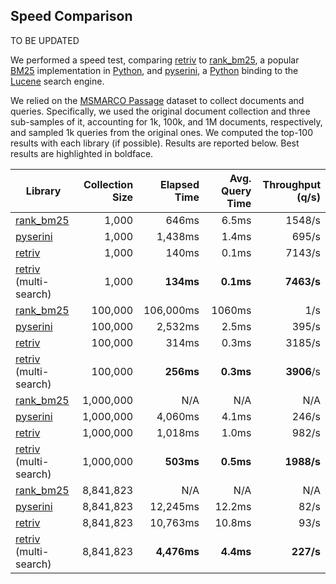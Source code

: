 ## Speed Comparison

TO BE UPDATED

We performed a speed test, comparing [retriv](https://github.com/AmenRa/retriv) to [rank_bm25](https://github.com/dorianbrown/rank_bm25), a popular [BM25](https://en.wikipedia.org/wiki/Okapi_BM25) implementation in [Python](https://en.wikipedia.org/wiki/Python_(programming_language)), and [pyserini](https://github.com/castorini/pyserini), a [Python](https://en.wikipedia.org/wiki/Python_(programming_language)) binding to the [Lucene](https://en.wikipedia.org/wiki/Apache_Lucene) search engine.

We relied on the [MSMARCO Passage](https://microsoft.github.io/msmarco) dataset to collect documents and queries.
Specifically, we used the original document collection and three sub-samples of it, accounting for 1k, 100k, and 1M documents, respectively, and sampled 1k queries from the original ones.
We computed the top-100 results with each library (if possible). 
Results are reported below. Best results are highlighted in boldface.

| Library                                                   | Collection Size | Elapsed Time | Avg. Query Time | Throughput (q/s) |
| --------------------------------------------------------- | --------------: | -----------: | --------------: | ---------------: |
| [rank_bm25](https://github.com/dorianbrown/rank_bm25)     |           1,000 |        646ms |           6.5ms |           1548/s |
| [pyserini](https://github.com/castorini/pyserini)         |           1,000 |      1,438ms |           1.4ms |            695/s |
| [retriv](https://github.com/AmenRa/retriv)                |           1,000 |        140ms |           0.1ms |           7143/s |
| [retriv](https://github.com/AmenRa/retriv) (multi-search) |           1,000 |    __134ms__ |       __0.1ms__ |       __7463/s__ |
| [rank_bm25](https://github.com/dorianbrown/rank_bm25)     |         100,000 |    106,000ms |          1060ms |              1/s |
| [pyserini](https://github.com/castorini/pyserini)         |         100,000 |      2,532ms |           2.5ms |            395/s |
| [retriv](https://github.com/AmenRa/retriv)                |         100,000 |        314ms |           0.3ms |           3185/s |
| [retriv](https://github.com/AmenRa/retriv) (multi-search) |         100,000 |    __256ms__ |       __0.3ms__ |       __3906__/s |
| [rank_bm25](https://github.com/dorianbrown/rank_bm25)     |       1,000,000 |          N/A |             N/A |              N/A |
| [pyserini](https://github.com/castorini/pyserini)         |       1,000,000 |      4,060ms |           4.1ms |            246/s |
| [retriv](https://github.com/AmenRa/retriv)                |       1,000,000 |      1,018ms |           1.0ms |            982/s |
| [retriv](https://github.com/AmenRa/retriv) (multi-search) |       1,000,000 |    __503ms__ |       __0.5ms__ |       __1988/s__ |
| [rank_bm25](https://github.com/dorianbrown/rank_bm25)     |       8,841,823 |          N/A |             N/A |              N/A |
| [pyserini](https://github.com/castorini/pyserini)         |       8,841,823 |     12,245ms |          12.2ms |             82/s |
| [retriv](https://github.com/AmenRa/retriv)                |       8,841,823 |     10,763ms |          10.8ms |             93/s |
| [retriv](https://github.com/AmenRa/retriv) (multi-search) |       8,841,823 |  __4,476ms__ |       __4.4ms__ |        __227/s__ |